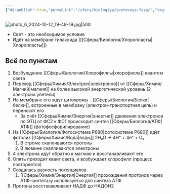 ```yaml
---
{"dg-publish":true,"permalink":"/sfery/biologiya/svetovaya-faza/","tags":["Общаябиология"]}
---
```


![photo_6_2024-10-12_19-49-19.jpg|500](/img/user/%D0%90%D1%80%D1%85%D0%B8%D0%B2/%D0%9A%D1%8D%D1%88/photo_6_2024-10-12_19-49-19.jpg)
- Свет - это необходимое условие
- Идёт на мембране тилакоида ([[Сферы/Биология/Хлоропласты\|Хлоропласты]])
## Всё по пунктам
1. Возбуждение [[Сферы/Биология/Хлорофиллы\|хлорофилла]] квантом света
2. Переход [[Сферы/Химия/Электрон\|электронов]] от [[Сферы/Химия/Магний\|магния]] на более высокий энергетический уровень (2 электрона улетели)
3. На мембране его ждут цитохромы - [[Сферы/Биология/Белки\|белки]], встроенные в мембрану (электрон-транспортная цепь) и переносят его
	- За счёт [[Сферы/Химия/Энергия\|энергии]] движения электронов по ЭТЦ от ФС2 к ФС1 происходит синтез [[Сферы/Биология/АТФ\|АТФ]] (фотофосфорилирование)
4. На [[Сферы/Биология/Фотосистема P680\|фотосистеме P680]] идёт фотолиз [[Сферы/Химия/Вода\|воды]] 2H₂O → 4H⁺ + 4e⁻ + O₂
	1. В строме скапливаются протоны
	2. В люмине скапливаются электроны
5. 4 электрона идут обратно к магнию и восстанавливают его
6. Опять приходит квант света, и возбуждает хлорофилл (процесс повторяется)
7. Создалась разность потенциалов
	1. [[Сферы/Химия/Энергия\|Энергия]] прохождения протонов через АТФ-синтетазу используется для синтеза АТФ
8. Протоны восстанавливают НАДФ до НАДФН2